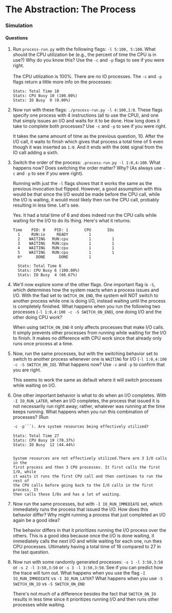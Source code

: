 # The Abstraction: The Process  

### Simulation  

#### Questions  
1. Run ```process-run.py``` with the following flags: ```-l 5:100, 5:100```. What should the CPU utilization be (e.g., the percent of time the CPU is in use?) Why do you know this? Use the ```-c``` and ```-p``` flags to see if you were right.  
   <br>
   The CPU utilization is 100%. There are no IO processes. The ```-c``` and ```-p``` flags return a little more info on the processes:  
   ```
   Stats: Total Time 10
   Stats: CPU Busy 10 (100.00%)
   Stats: IO Busy  0 (0.00%)
   ```  

2. Now run with these flags: ```./process-run.py -l 4:100,1:0```. These flags
   specify one process with 4 instructions (all to use the CPU), and one that
   simply issues an I/O and waits for it to be done. How long does it take to
   complete both processes? Use ```-c``` and ```-p``` to see if you were right.  

   It takes the same amount of time as the previous question, 10. After the I/O
   call, it waits to finish which gives that process a total time of 5 even
   though it was inserted as ```1:0```. And it ends with the ```DONE``` signal
   from the IO call adding a sixth.  

3. Switch the order of the process: ```.process-run.py -l 1:0,4:100```. What
   happens now? Does switching the order matter? Why? (As always use ```-c```
   and ```-p``` to see if you were right).  

   Running with just the ```-l``` flags shows that it works the same as the
   previous invocation but flipped. However, a good assumption with this would
   be that since the I/O would be made before the CPU call, while the I/O is
   waiting, it would most likely then run the CPU call, probably resulting in
   less time. Let's see.

   Yes. It had a total time of 6 and does indeed run the CPU calls while waiting
   for the I/O to do its thing. Here's what it returns:  

   ```
   Time    PID: 0    PID: 1       CPU       IOs
     1     RUN:io     READY         1          
	 2    WAITING   RUN:cpu         1         1
	 3    WAITING   RUN:cpu         1         1
	 4    WAITING   RUN:cpu         1         1
	 5    WAITING   RUN:cpu         1         1
	 6*      DONE      DONE         1

	 Stats: Total Time 6
	 Stats: CPU Busy 6 (100.00%)
	 Stats: IO Busy  4 (66.67%)
   ```  

4. We'll now explore some of the other flags. One important flag is ```-S```,
   which determines how the system reacts when a process issues and I/O. With
   the flad set to ```SWITCH_ON_END```, the system will NOT switch to another
   process while one is doing I/O, instead waiting until the process is
   completely finished. What happens when you run the following two processes
   (```-l 1:0,4:100 -c -S SWITCH_ON_END```), one doing I/O and the other doing
   CPU work?  

   When using ```SWITCH_ON_END``` it only affects processes that make I/O calls.
   It simply prevents other processes from running while waiting for the I/O to
   finish. It makes no difference with CPU work since that already only runs
   once process at a time.  

5. Now, run the same processes, but with the switching behavior set to switch to
   another process whenever one is ```WAITING``` for I/O (```-l 1:0,4:100 -c -S
   SWITCH_ON_IO```). What happens now? Use ```-c``` and ```-p``` to confirm that
   you are right.  

   This seems to work the same as default where it will switch processes while
   waiting on I/O.   

6. One other important behavior is what to do when an I/O completes. With ```-I
   IO_RUN_LATER```, when an I/O completes, the process that issued it is not
   necessarily run right away; rather, whatever was running at the time keeps
   running. What happens when you run this combination of processes? (Run
   ```.process-run.py -l 3:0,5:100,5:100,5:100 -S SWITCH_ON_IO -I IO_RUN_LATER
   -c -p```). Are system resources being effectively utilized?  

	```
	   Stats: Total Time 27
	   Stats: CPU Busy 19 (70.37%)
	   Stats: IO Busy  12 (44.44%)
	```
	
	System resources are not effectively utilized.There are 3 I/O calls in the
	first process and then 3 CPU processes. It first calls the first I/O, while
	it waits it runs the first CPU call and then continues to run the rest of
	the CPU calls before going back to the I/O calls in the first process. It
	then calls those I/Os and has a lot of waiting.  

7. Now run the same processes, but with ```-I IO_RUN_IMMEDIATE``` set, which
   immediately runs the process that issued the I/O. How does this behavior
   differ? Why might running a process that just completed an I/O again be a
   good idea?

   The behavior differs in that it prioritizes running the I/O process over the
   others. This is a good idea because once the I/O is done waiting, it
   immediately calls the next I/O and while waiting for each one, run thes CPU
   processes. Ultimately having a total time of 18 compared to 27 in the last
   question.  

8. Now run with some randomly generated processes: ```-s 1 -l 3:50,3:50``` or
   ```-s 2 -l 3:50,3:50``` or ```-s 3 -l 3:50,3:50```. See if you can predict
   how the trace will turn out. What happens when you use the flag ```-I
   IO_RUN_IMMEDIATE``` vs ```-I IO_RUN_LATER```? What happens when you use
   ```-S SWITCH_ON_IO``` vs ```-S SWITCH_ON_END```  

   There's not much of a difference besides the fact that ```SWITCH_ON_IO```
   results in less time since it prioritizes running I/O and then runs other
   processes while waiting.  

